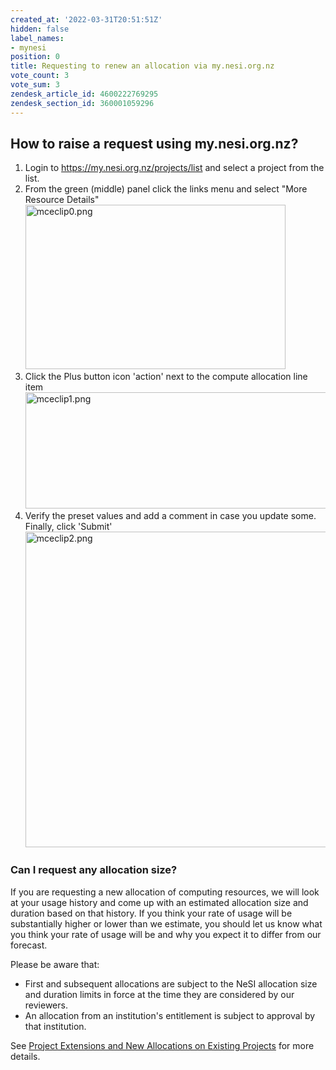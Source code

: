```yaml
---
created_at: '2022-03-31T20:51:51Z'
hidden: false
label_names:
- mynesi
position: 0
title: Requesting to renew an allocation via my.nesi.org.nz
vote_count: 3
vote_sum: 3
zendesk_article_id: 4600222769295
zendesk_section_id: 360001059296
---
```


## How to raise a request using my.nesi.org.nz?

1.  Login to <https://my.nesi.org.nz/projects/list> and select a project
    from the list.
2.  From the green (middle) panel click the links menu and select "More
    Resource Details"  
    <img src="mkdocs_repo/includes/images/mceclip0.png" alt="mceclip0.png" width="416" height="263" />
3.  Click the Plus button icon 'action' next to the compute allocation
    line item   
    <img src="mkdocs_repo/includes/images/mceclip1.png" alt="mceclip1.png" width="528" height="186" />
4.  Verify the preset values and add a comment in case you update
    some.  
    Finally, click 'Submit'   
    <img src="mkdocs_repo/includes/images/mceclip2.png" alt="mceclip2.png" width="636" height="505" />

### Can I request any allocation size?

If you are requesting a new allocation of computing resources, we will
look at your usage history and come up with an estimated allocation size
and duration based on that history. If you think your rate of usage will
be substantially higher or lower than we estimate, you should let us
know what you think your rate of usage will be and why you expect it to
differ from our forecast.

Please be aware that:

-   First and subsequent allocations are subject to the NeSI allocation
    size and duration limits in force at the time they are considered by
    our reviewers.
-   An allocation from an institution's entitlement is subject to
    approval by that institution.

See [Project Extensions and New Allocations on Existing
Projects](https://support.nesi.org.nz/hc/en-gb/articles/360000202196) for
more details.

 
